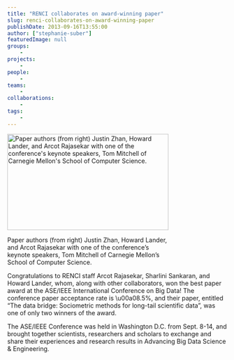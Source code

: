 ```yaml
---
title: "RENCI collaborates on award-winning paper"
slug: renci-collaborates-on-award-winning-paper
publishDate: 2013-09-16T13:55:00
author: ["stephanie-suber"]
featuredImage: null
groups:
    - 
projects:
    - 
people:
    - 
teams: 
    - 
collaborations:
    - 
tags:
    - 
---
```

<div id="attachment_12053" class="wp-caption alignleft" style="width: 369px"><img class="wp-image-12053    " alt="Paper authors (from right) Justin Zhan, Howard Lander, and Arcot Rajasekar with one of the conference's keynote speakers, Tom Mitchell of Carnegie Mellon's School of Computer Science." src="https://www.renci.org/wp-content/uploads/2013/09/DSC_1016-1024x678.jpg" width="369" height="220" /></p>
<p class="wp-caption-text">Paper authors (from right) Justin Zhan, Howard Lander, and Arcot Rajasekar with one of the conference&#8217;s keynote speakers, Tom Mitchell of Carnegie Mellon&#8217;s School of Computer Science.</p>
</div>
<p>Congratulations to RENCI staff Arcot Rajasekar, Sharlini Sankaran, and Howard Lander, whom, along with other collaborators, won the best paper award at the ASE/IEEE International Conference on Big Data! The conference paper acceptance rate is \u00a08.5%, and their paper, entitled &#8220;The data bridge: Sociometric methods for long-tail scientific data&#8221;, was one of only two winners of the award.</p>
<p>The ASE/IEEE Conference was held in Washington D.C. from Sept. 8-14, and brought together scientists, researchers and scholars to exchange and share their experiences and research results in Advancing Big Data Science &amp; Engineering.</p>
<!-- AddThis Advanced Settings generic via filter on the_content --><!-- AddThis Share Buttons generic via filter on the_content -->
